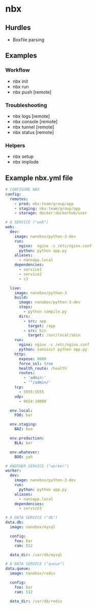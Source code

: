 # nbx

## Hurdles
- Boxfile parsing

## Examples

### Workflow
- nbx init
- nbx run
- nbx push [remote]

### Troubleshooting
- nbx logs [remote]
- nbx console [remote]
- nbx tunnel [remote]
- nbx status [remote]

### Helpers
- nbx setup
- nbx implode


## Example nbx.yml file
```yaml
# CONFIGURE NBX
config:
  remotes:
    - prod: nbx:team/group/app
    - staging: nbx:team/group/app
    - storage: docker:dockerhub/user

# A SERVICE ("web")
web:
  dev:
    image: nanobox/python-3-dev
    run:
      nginx:  nginx -c /etc/nginx.conf
      python: python app.py
    aliases:
      - nanoapp.local
    dependencies:
      - service1
      - service2
      - s3

  live:
    image: nanobox/python-3
    build:
      image: nanobox/python-3-dev
      steps:
        - python compile.py
      dirs:
        - src: app
          target: /app
        - src: bin
          target: /usr/local/sbin
    run:
      nginx: nginx -c /etc/nginx.conf
      python: nanoinit python app.py
    http:
      expose: 8080
      force_ssl: true
      health_route: /health
      routes:
        - 'admin:'
        - '^/admin/'
    tcp:
      - 5555:5555
    udp:
      - 9654:10000

  env.local:
    FOO: bar

  env.staging:
    BAZ: boa

  env.production:
    BLA: ber

  env.whatever:
    BOO: yah

# ANOTHER SERVICE ("worker")
worker:
  dev:
    image: nanobox/python-3-dev
    run:
      python: python app.py
    aliases:
      - nanoapp.local
    dependencies:
      - service1

# A DATA SERVICE ("db")
data.db:
  image: nanobox/mysql

  config:
    foo: bar
    ram: 512

  data_dir: /var/db/mysql

# A DATA SERVICE ("queue")
data.queue:
  image: nanobox/redis

  config:
    foo: bar
    ram: 512

  data_dir: /var/db/redis
```